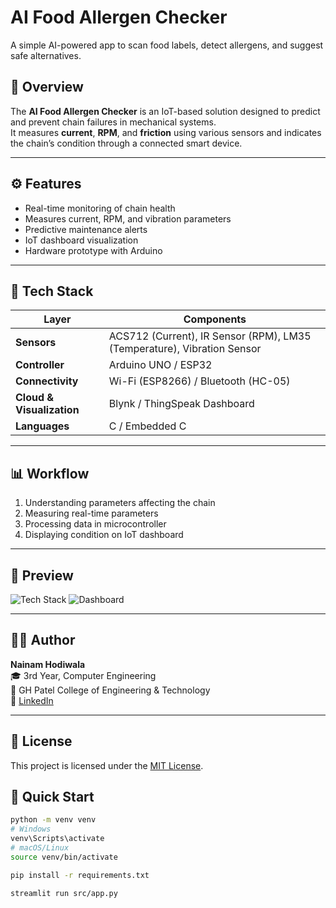 # AI Food Allergen Checker

A simple AI-powered app to scan food labels, detect allergens, and suggest safe alternatives.


## 🚀 Overview
The **AI Food Allergen Checker** is an IoT-based solution designed to predict and prevent chain failures in mechanical systems.  
It measures **current**, **RPM**, and **friction** using various sensors and indicates the chain’s condition through a connected smart device.

---

## ⚙️ Features
- Real-time monitoring of chain health  
- Measures current, RPM, and vibration parameters  
- Predictive maintenance alerts  
- IoT dashboard visualization  
- Hardware prototype with Arduino  

---

## 🧩 Tech Stack
| Layer | Components |
|-------|-------------|
| **Sensors** | ACS712 (Current), IR Sensor (RPM), LM35 (Temperature), Vibration Sensor |
| **Controller** | Arduino UNO / ESP32 |
| **Connectivity** | Wi-Fi (ESP8266) / Bluetooth (HC-05) |
| **Cloud & Visualization** | Blynk / ThingSpeak Dashboard |
| **Languages** | C / Embedded C |

---

## 📊 Workflow
1. Understanding parameters affecting the chain  
2. Measuring real-time parameters  
3. Processing data in microcontroller  
4. Displaying condition on IoT dashboard  

---

## 📸 Preview
![Tech Stack](Images/tech_stack.png)
![Dashboard](Images/output_dashboard.jpg)

---

## 👩‍💻 Author
**Nainam Hodiwala**  
🎓 3rd Year, Computer Engineering  
📍 GH Patel College of Engineering & Technology  
🔗 [LinkedIn](https://linkedin.com/in/nainamhodiwala)

---

## 📜 License
This project is licensed under the [MIT License](LICENSE).


## 🚀 Quick Start

```bash
python -m venv venv
# Windows
venv\Scripts\activate
# macOS/Linux
source venv/bin/activate

pip install -r requirements.txt

streamlit run src/app.py
